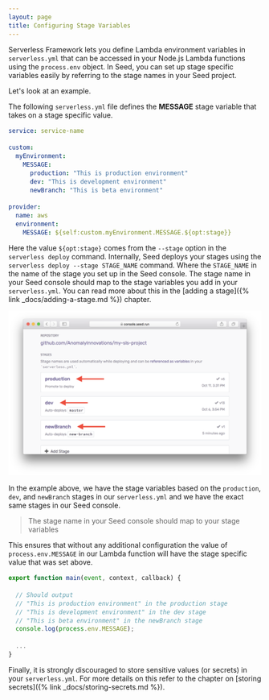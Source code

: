 ```yaml
---
layout: page
title: Configuring Stage Variables
---
```


Serverless Framework lets you define Lambda environment variables in `serverless.yml` that can be accessed in your Node.js Lambda functions using the `process.env` object. In Seed, you can set up stage specific variables easily by referring to the stage names in your Seed project.

Let's look at an example.

The following `serverless.yml` file defines the **MESSAGE** stage variable that takes on a stage specific value.

``` yaml
service: service-name

custom:
  myEnvironment:
    MESSAGE:
      production: "This is production environment"
      dev: "This is development environment"
      newBranch: "This is beta environment"

provider:
  name: aws
  environment:
    MESSAGE: ${self:custom.myEnvironment.MESSAGE.${opt:stage}}
```

Here the value `${opt:stage}` comes from the `--stage` option in the `serverless deploy` command. Internally, Seed deploys your stages using the `serverless deploy --stage STAGE_NAME` command. Where the `STAGE_NAME` in the name of the stage you set up in the Seed console. The stage name in your Seed console should map to the stage variables you add in your `serverless.yml`. You can read more about this in the [adding a stage]({% link _docs/adding-a-stage.md %}) chapter.

![Stages](/assets/docs/configuring-stage-variables/stages.png)

In the example above, we have the stage variables based on the `production`, `dev`, and `newBranch` stages in our `serverless.yml` and we have the exact same stages in our Seed console.

> The stage name in your Seed console should map to your stage variables

This ensures that without any additional configuration the value of `process.env.MESSAGE` in our Lambda function will have the stage specific value that was set above.

``` javascript
export function main(event, context, callback) {

  // Should output
  // "This is production environment" in the production stage
  // "This is development environment" in the dev stage
  // "This is beta environment" in the newBranch stage
  console.log(process.env.MESSAGE);

  ...
}
```

Finally, it is strongly discouraged to store sensitive values (or secrets) in your `serverless.yml`. For more details on this refer to the chapter on [storing secrets]({% link _docs/storing-secrets.md %}).
